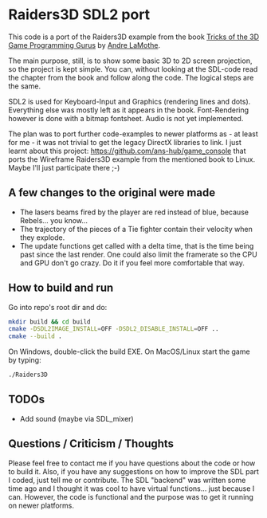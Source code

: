 # Raiders3D SDL2 port
This code is a port of the Raiders3D example from the book [Tricks of the 3D Game Programming Gurus](https://www.amazon.com/Tricks-Programming-Gurus-Advanced-Graphics-Rasterization/dp/0672318350/ref=cm_cr_arp_d_product_top?ie=UTF8) by [Andre LaMothe](https://en.wikipedia.org/wiki/Andr%C3%A9_LaMothe).

The main purpose, still, is to show some basic 3D to 2D screen projection, so the project is kept simple. You can, without
looking at the SDL-code read the chapter from the book and follow along the code. The logical steps are the same.

SDL2 is used for Keyboard-Input and Graphics (rendering lines and dots). Everything else was mostly left as it appears in the book.
Font-Rendering however is done with a bitmap fontsheet. Audio is not yet implemented.

The plan was to port further code-examples to newer platforms as - at least for me - it was not trivial to get the
legacy DirectX libraries to link. I just learnt about this project: https://github.com/ans-hub/game_console that ports the Wireframe Raiders3D example from the mentioned book to Linux. Maybe I'll just participate there ;-)

## A few changes to the original were made
* The lasers beams fired by the player are red instead of blue, because Rebels... you know...
* The trajectory of the pieces of a Tie fighter contain their velocity when they explode.
* The update functions get called with a delta time, that is the time being past since the last render. One could also limit the framerate  so the CPU and GPU don't go crazy. Do it if you feel more comfortable that way.

## How to build and run
Go into repo's root dir and do:
```bash
mkdir build && cd build
cmake -DSDL2IMAGE_INSTALL=OFF -DSDL2_DISABLE_INSTALL=OFF ..
cmake --build .
```
On Windows, double-click the build EXE.
On MacOS/Linux start the game by typing:
```bash
./Raiders3D
```
## TODOs
* Add sound (maybe via SDL_mixer)

## Questions / Criticism / Thoughts
Please feel free to contact me if you have questions about the code or how to build it. Also, if you have any suggestions on how to improve the SDL part I coded, just tell me or contribute. The SDL "backend" was written some time ago and I thought it was cool to have virtual functions... just because I can. However, the code is functional and the purpose was to get it running on newer platforms.

